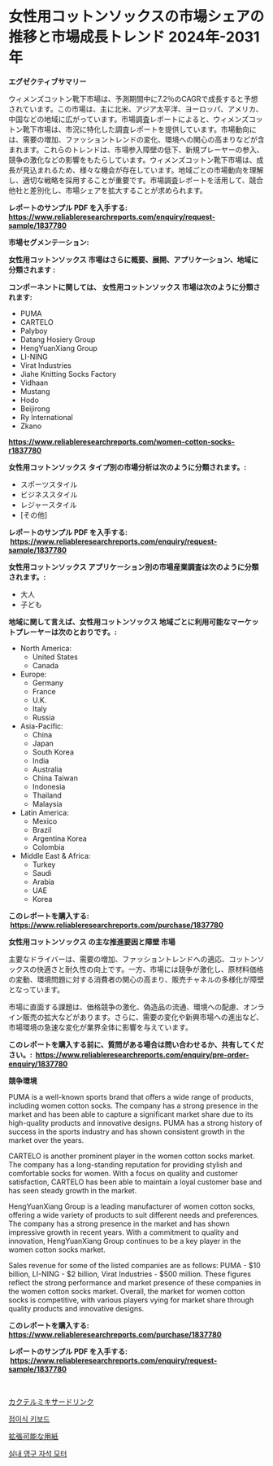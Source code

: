 <p><h1>女性用コットンソックスの市場シェアの推移と市場成長トレンド 2024年-2031年</h1></p><p><strong>エグゼクティブサマリー</strong></p>
<p><p>ウィメンズコットン靴下市場は、予測期間中に7.2％のCAGRで成長すると予想されています。この市場は、主に北米、アジア太平洋、ヨーロッパ、アメリカ、中国などの地域に広がっています。市場調査レポートによると、ウィメンズコットン靴下市場は、市況に特化した調査レポートを提供しています。市場動向には、需要の増加、ファッショントレンドの変化、環境への関心の高まりなどが含まれます。これらのトレンドは、市場参入障壁の低下、新規プレーヤーの参入、競争の激化などの影響をもたらしています。ウィメンズコットン靴下市場は、成長が見込まれるため、様々な機会が存在しています。地域ごとの市場動向を理解し、適切な戦略を採用することが重要です。市場調査レポートを活用して、競合他社と差別化し、市場シェアを拡大することが求められます。</p></p>
<p><strong>レポートのサンプル PDF を入手する: <a href="https://www.reliableresearchreports.com/enquiry/request-sample/1837780">https://www.reliableresearchreports.com/enquiry/request-sample/1837780</a></strong></p>
<p><strong>市場セグメンテーション:</strong></p>
<p><strong> 女性用コットンソックス 市場はさらに概要、展開、アプリケーション、地域に分類されます :</strong></p>
<p><strong>コンポーネントに関しては、 女性用コットンソックス 市場は次のように分類されます: &nbsp;</strong></p>
<p><ul><li>PUMA</li><li>CARTELO</li><li>Palyboy</li><li>Datang Hosiery Group</li><li>HengYuanXiang Group</li><li>LI-NING</li><li>Virat Industries</li><li>Jiahe Knitting Socks Factory</li><li>Vidhaan</li><li>Mustang</li><li>Hodo</li><li>Beijirong</li><li>Ry International</li><li>Zkano</li></ul></p>
<p><strong><a href="https://www.reliableresearchreports.com/women-cotton-socks-r1837780">https://www.reliableresearchreports.com/women-cotton-socks-r1837780</a></strong></p>
<p><strong> 女性用コットンソックス タイプ別の市場分析は次のように分類されます。:</strong></p>
<p><ul><li>スポーツスタイル</li><li>ビジネススタイル</li><li>レジャースタイル</li><li>[その他]</li></ul></p>
<p><strong>レポートのサンプル PDF を入手する: &nbsp;<a href="https://www.reliableresearchreports.com/enquiry/request-sample/1837780">https://www.reliableresearchreports.com/enquiry/request-sample/1837780</a></strong></p>
<p><strong> 女性用コットンソックス アプリケーション別の市場産業調査は次のように分類されます。:</strong></p>
<p><ul><li>大人</li><li>子ども</li></ul></p>
<p><strong>地域に関して言えば、女性用コットンソックス 地域ごとに利用可能なマーケットプレーヤーは次のとおりです。:</strong></p>
<p><ul>
    <li>
        North America:
        <ul>
            <li>United States</li>
            <li>Canada</li>
        </ul>
    </li>
    <li>
        Europe:
        <ul>
            <li>Germany</li>
            <li>France</li>
            <li>U.K.</li>
            <li>Italy</li>
            <li>Russia</li>
        </ul>
    </li>
    <li>
        Asia-Pacific:
        <ul>
            <li>China</li>
            <li>Japan</li>
            <li>South Korea</li>
            <li>India</li>
            <li>Australia</li>
            <li>China Taiwan</li>
            <li>Indonesia</li>
            <li>Thailand</li>
            <li>Malaysia</li>
        </ul>
    </li>
    <li>
        Latin America:
        <ul>
            <li>Mexico</li>
            <li>Brazil</li>
            <li>Argentina Korea</li>
            <li>Colombia</li>
        </ul>
    </li>
    <li>
        Middle East & Africa:
        <ul>
            <li>Turkey</li>
            <li>Saudi</li>
            <li>Arabia</li>
            <li>UAE</li>
            <li>Korea</li>
        </ul>
    </li>
    </ul></p>
<p><strong>このレポートを購入する: &nbsp;<a href="https://www.reliableresearchreports.com/purchase/1837780">https://www.reliableresearchreports.com/purchase/1837780</a></strong></p>
<p><strong>女性用コットンソックス の主な推進要因と障壁 市場</strong></p>
<p><p>主要なドライバーは、需要の増加、ファッショントレンドへの適応、コットンソックスの快適さと耐久性の向上です。一方、市場には競争が激化し、原材料価格の変動、環境問題に対する消費者の関心の高まり、販売チャネルの多様化が障壁となっています。</p><p>市場に直面する課題は、価格競争の激化、偽造品の流通、環境への配慮、オンライン販売の拡大などがあります。さらに、需要の変化や新興市場への進出など、市場環境の急速な変化が業界全体に影響を与えています。</p></p>
<p><strong>このレポートを購入する前に、質問がある場合は問い合わせるか、共有してください。:&nbsp; <a href="https://www.reliableresearchreports.com/enquiry/pre-order-enquiry/1837780">https://www.reliableresearchreports.com/enquiry/pre-order-enquiry/1837780</a></strong></p>
<p><strong>競争環境</strong></p>
<p><p>PUMA is a well-known sports brand that offers a wide range of products, including women cotton socks. The company has a strong presence in the market and has been able to capture a significant market share due to its high-quality products and innovative designs. PUMA has a strong history of success in the sports industry and has shown consistent growth in the market over the years.</p><p>CARTELO is another prominent player in the women cotton socks market. The company has a long-standing reputation for providing stylish and comfortable socks for women. With a focus on quality and customer satisfaction, CARTELO has been able to maintain a loyal customer base and has seen steady growth in the market.</p><p>HengYuanXiang Group is a leading manufacturer of women cotton socks, offering a wide variety of products to suit different needs and preferences. The company has a strong presence in the market and has shown impressive growth in recent years. With a commitment to quality and innovation, HengYuanXiang Group continues to be a key player in the women cotton socks market.</p><p>Sales revenue for some of the listed companies are as follows: PUMA - $10 billion, LI-NING - $2 billion, Virat Industries - $500 million. These figures reflect the strong performance and market presence of these companies in the women cotton socks market. Overall, the market for women cotton socks is competitive, with various players vying for market share through quality products and innovative designs.</p></p>
<p><strong>このレポートを購入する: &nbsp; <a href="https://www.reliableresearchreports.com/purchase/1837780">https://www.reliableresearchreports.com/purchase/1837780</a></strong></p>
<p><strong>レポートのサンプル PDF を入手する: &nbsp;<a href="https://www.reliableresearchreports.com/enquiry/request-sample/1837780">https://www.reliableresearchreports.com/enquiry/request-sample/1837780</a></strong><strong></strong></p>
<p>&nbsp;</p>
<p><p><a href="https://medium.com/@evans21bill/%E3%82%AB%E3%82%AF%E3%83%86%E3%83%AB%E3%83%9F%E3%82%AD%E3%82%B5%E3%83%BC%E3%83%89%E3%83%AA%E3%83%B3%E3%82%AF%E5%B8%82%E5%A0%B4%E3%82%A4%E3%83%B3%E3%82%B5%E3%82%A4%E3%83%88-%E5%B8%82%E5%A0%B4%E5%8B%95%E5%90%91-%E6%88%90%E9%95%B7-2024%E5%B9%B4%E3%81%8B%E3%82%892031%E5%B9%B4%E3%81%BE%E3%81%A7%E3%81%AE%E4%BA%88%E6%B8%AC-621e4d63f0c6">カクテルミキサードリンク</a></p><p><a href="https://medium.com/@demarcuskuhlman/%EC%A0%91%EC%9D%B4%EC%8B%9D-%ED%82%A4%EB%B3%B4%EB%93%9C-%EC%8B%9C%EC%9E%A5-%EC%A2%85%EB%A5%98-%EC%9D%91%EC%9A%A9-%EB%B0%8F-%EC%A7%80%EB%A6%AC%EC%97%90-%EB%8C%80%ED%95%9C-%ED%8F%AC%EA%B4%84%EC%A0%81%EC%9D%B8-%ED%8F%89%EA%B0%80-f58064290615">접이식 키보드</a></p><p><a href="https://medium.com/@nic.neale/%E5%8F%AF%E5%90%A6%E7%94%A8%E6%97%A5%E6%9C%AC%E8%AF%AD%E8%A8%80%E9%87%8D%E6%96%B0%E8%A1%A8%E8%BE%BE%E4%BB%A5%E4%B8%8B%E5%8F%A5%E5%AD%90-quot-expandable-paper-market-focuses-on-market-share-size-and-projected-forecast-8447d649a936">拡張可能な用紙</a></p><p><a href="https://medium.com/@bettietromp2023/%EB%82%B4%EB%B6%80-%EC%98%81%EA%B5%AC-%EC%9E%90%EC%84%9D-%EB%AA%A8%ED%84%B0-%EC%8B%9C%EC%9E%A5-%EA%B7%9C%EB%AA%A8-cagr-%EB%8F%99%ED%96%A5-2024-2030-7a53d0994ada">실내 영구 자석 모터</a></p></p>